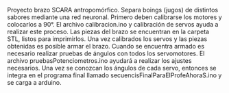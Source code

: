 Proyecto brazo SCARA antropomórfico. Separa boings (jugos) de distintos sabores mediante una red neuronal.
Primero deben calibrarse los motores y colocarlos a 90°. El archivo calibracion.ino y calibración de servos ayuda a realizar este proceso.
Las piezas del brazo se encuentran en la carpeta STL, listos para imprimirlos.
Una vez calibrados los servos y las piezas obtenidas es posible armar el brazo.
Cuando se encuentra armado es necesario realizar pruebas de ángulos con todos los servomotores. El archivo pruebasPotenciometros.ino ayudará a realizar los ajustes necesarios.
Una vez se conozcan los ángulos de cada servo, entonces se integra en el programa final llamado secuencisFinalParaElProfeAhoraS.ino y se carga a arduino.
